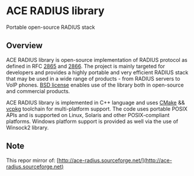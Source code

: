 # ACE RADIUS library

Portable open-source RADIUS stack

## Overview

ACE RADIUS library is open-source implementation of RADIUS protocol as defined in RFC [2865](https://www.ietf.org/rfc/rfc2865.txt) and [2866](https://www.ietf.org/rfc/rfc2866.txt).
The project is mainly targeted for developers and provides a highly portable and very efficient RADIUS stack that may be used in a wide range of products - from RADIUS servers to VoIP phones. [BSD license](https://github.com/webfolderio/ace-radius/blob/master/LICENSE) enables use of the library both in open-source and commercial products.

ACE RADIUS library is implemented in C++ language and uses [CMake](https://cmake.org/) && [vcpkg](https://github.com/Microsoft/vcpkg) toolchain for multi-platform support.
The code uses portable POSIX APIs and is supported on Linux, Solaris and other POSIX-compliant platforms.
Windows platform support is provided as well via the use of Winsock2 library.

## Note
This repor mirror of: [http://ace-radius.sourceforge.net/](http://ace-radius.sourceforge.net)

